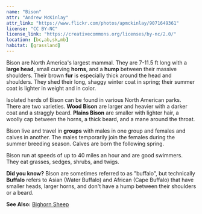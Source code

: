 ```yaml
---
name: "Bison"
attr: "Andrew McKinlay"
attr_link: "https://www.flickr.com/photos/apmckinlay/9071649361"
license: "CC BY-NC"
license_link: "https://creativecommons.org/licenses/by-nc/2.0/"
location: [bc,ab,sk,mb]
habitat: [grassland]
---
```

Bison are North America's largest mammal. They are 7-11.5 ft long with a **large head**, small curving **horns**, and a **hump** between their massive shoulders. Their brown **fur** is especially thick around the head and shoulders. They shed their long, shaggy winter coat in spring; their summer coat is lighter in weight and in color.

Isolated herds of Bison can be found in various North American parks. There are two varieties. **Wood Bison** are larger and heavier with a darker coat and a straggly beard. **Plains Bison** are smaller with lighter hair, a woolly cap between the horns, a thick beard, and a mane around the throat.

Bison live and travel in **groups** with males in one group and females and calves in another. The males temporarily join the females during the summer breeding season. Calves are born the following spring.

Bison run at speeds of up to 40 miles an hour and are good swimmers. They eat grasses, sedges, shrubs, and twigs.

**Did you know?** Bison are sometimes referred to as "buffalo", but technically **Buffalo** refers to Asian (Water Buffalo) and African (Cape Buffalo) that have smaller heads, larger horns, and don't have a hump between their shoulders or a beard.

<!-- generated, do not edit -->
**See Also:**
[Bighorn Sheep](/animals/bighorn)
